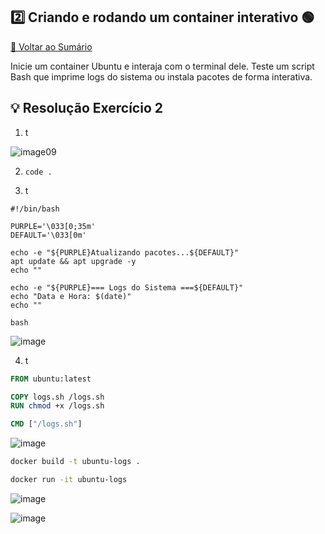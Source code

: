 ## 2️⃣ Criando e rodando um container interativo 🟢

[🔼 Voltar ao Sumário](#sumário-)

Inicie um container Ubuntu e interaja com o terminal dele. Teste um script Bash que 
imprime logs do sistema ou instala pacotes de forma interativa.

## 💡 Resolução Exercício 2

01. t
   
![image09](https://github.com/user-attachments/assets/86b79d7a-1f6a-4e83-ba56-8c03847cef45)

2. `code .`

3. t

```shell
#!/bin/bash

PURPLE='\033[0;35m'
DEFAULT='\033[0m'

echo -e "${PURPLE}Atualizando pacotes...${DEFAULT}"
apt update && apt upgrade -y
echo ""

echo -e "${PURPLE}=== Logs do Sistema ===${DEFAULT}"
echo "Data e Hora: $(date)"
echo ""

bash
```

![image](https://github.com/user-attachments/assets/fb13c0d4-29c9-4d90-a538-44cd7539c85a)

4.  t

```Dockerfile
FROM ubuntu:latest

COPY logs.sh /logs.sh
RUN chmod +x /logs.sh

CMD ["/logs.sh"]
```

![image](https://github.com/user-attachments/assets/e1c9c7fe-a872-4911-a71c-7980531afb71)

```bash
docker build -t ubuntu-logs .
```

```bash
docker run -it ubuntu-logs
```

![image](https://github.com/user-attachments/assets/c91762fb-019a-4c40-a67f-82e01d116690)

![image](https://github.com/user-attachments/assets/a3591bdd-70e5-4681-96b3-8fe490688f53)
